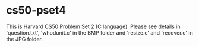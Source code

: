 # cs50-pset4

This is Harvard CS50 Problem Set 2 (C language). Please see details in 'question.txt', 'whodunit.c' in the BMP folder and 'resize.c' and 'recover.c' in the JPG folder.
